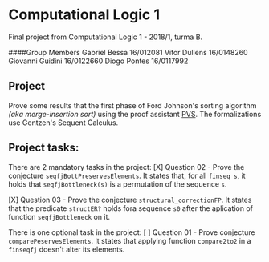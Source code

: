 # Computational Logic 1
Final project from Computational Logic 1 - 2018/1, turma B.

####Group Members
Gabriel Bessa   16/012081
Vitor Dullens  16/0148260
Giovanni Guidini  16/0122660
Diogo Pontes  16/0117992

## Project
 Prove some results that the first phase of Ford Johnson's sorting algorithm *(aka merge-insertion sort)* using the proof assistant [PVS](http://pvs.csl.sri.com/). The formalizations use Gentzen's Sequent Calculus.

## Project tasks:
There are 2 mandatory tasks in the project:
[X] Question 02 - Prove the conjecture `seqfjBottPreservesElements`. It states that, for all `finseq s`, it holds that `seqfjBottleneck(s)` is a permutation of the sequence `s`.

[X] Question 03 - Prove the conjecture `structural_correctionFP`. It states that the predicate `structER?` holds fora sequence `s0` after the aplication of function `seqfjBottleneck` on it.

There is one optional task in the project:
[ ] Question 01 - Prove conjecture `comparePeservesElements`. It states that applying function `compare2to2` in a `finseqfj` doesn't alter its elements.


